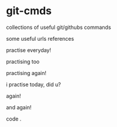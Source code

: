 # git-cmds

collections of useful git/githubs commands

some useful urls references

practise everyday!

practising too

practising again!

i practise today, did u?

again!

and again!

code .
